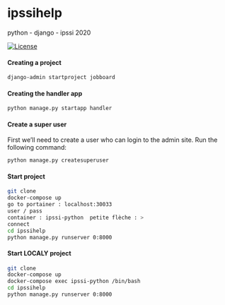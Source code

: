 # ipssihelp
python - django - ipssi 2020

[![License](https://img.shields.io/static/v1.svg?label=license&message=proprietary&color=blue)](https://img.shields.io/puppetforge/rc/:user.svg)


#### Creating a project
```bash
django-admin startproject jobboard
```

#### Creating the handler app
```bash
python manage.py startapp handler
```

#### Create a super user
First we’ll need to create a user who can login to the admin site. Run the following command:
```bash
python manage.py createsuperuser
```

#### Start project
```bash
git clone
docker-compose up
go to portainer : localhost:30033
user / pass
container : ipssi-python  petite flèche : >
connect
cd ipssihelp
python manage.py runserver 0:8000
```

#### Start LOCALY project
```bash
git clone
docker-compose up
docker-compose exec ipssi-python /bin/bash
cd ipssihelp
python manage.py runserver 0:8000
```
